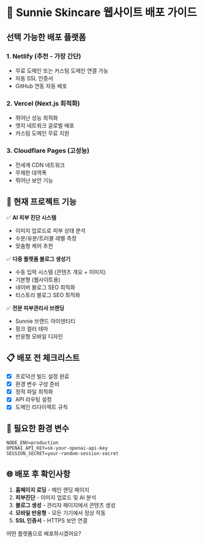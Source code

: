 # 🚀 Sunnie Skincare 웹사이트 배포 가이드

## 선택 가능한 배포 플랫폼

### 1. Netlify (추천 - 가장 간단)
- 무료 도메인 또는 커스텀 도메인 연결 가능
- 자동 SSL 인증서
- GitHub 연동 자동 배포

### 2. Vercel (Next.js 최적화)
- 뛰어난 성능 최적화
- 엣지 네트워크 글로벌 배포
- 커스텀 도메인 무료 지원

### 3. Cloudflare Pages (고성능)
- 전세계 CDN 네트워크
- 무제한 대역폭
- 뛰어난 보안 기능

## 🎯 현재 프로젝트 기능

✅ **AI 피부 진단 시스템**
- 이미지 업로드로 피부 상태 분석
- 수분/유분/트러블 레벨 측정
- 맞춤형 케어 추천

✅ **다중 플랫폼 블로그 생성기**
- 수동 입력 시스템 (콘텐츠 개요 + 이미지)
- 기본형 (웹사이트용)
- 네이버 블로그 SEO 최적화
- 티스토리 블로그 SEO 최적화

✅ **전문 피부관리사 브랜딩**
- Sunnie 브랜드 아이덴티티
- 핑크 컬러 테마
- 반응형 모바일 디자인

## 📋 배포 전 체크리스트

- [x] 프로덕션 빌드 설정 완료
- [x] 환경 변수 구성 준비
- [x] 정적 파일 최적화
- [x] API 라우팅 설정
- [x] 도메인 리다이렉트 규칙

## 🔧 필요한 환경 변수

```
NODE_ENV=production
OPENAI_API_KEY=sk-your-openai-api-key
SESSION_SECRET=your-random-session-secret
```

## 🌐 배포 후 확인사항

1. **홈페이지 로딩** - 메인 랜딩 페이지
2. **피부진단** - 이미지 업로드 및 AI 분석
3. **블로그 생성** - 관리자 페이지에서 콘텐츠 생성
4. **모바일 반응형** - 모든 기기에서 정상 작동
5. **SSL 인증서** - HTTPS 보안 연결

어떤 플랫폼으로 배포하시겠어요?
